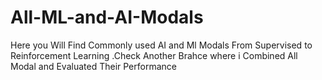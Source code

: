 # All-ML-and-AI-Modals
Here you Will Find Commonly used AI and Ml Modals From Supervised to Reinforcement Learning
.Check Another Brahce where i Combined All Modal and Evaluated Their Performance
